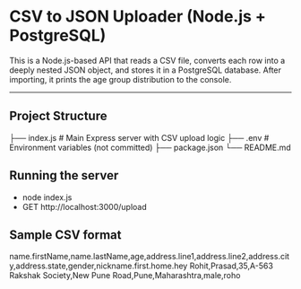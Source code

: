 # CSV to JSON Uploader (Node.js + PostgreSQL)

This is a Node.js-based API that reads a CSV file, converts each row into a deeply nested JSON object, and stores it in a PostgreSQL database. After importing, it prints the age group distribution to the console.

---

## Project Structure

├── index.js # Main Express server with CSV upload logic
├── .env # Environment variables (not committed)
├── package.json
└── README.md


## Running the server

- node index.js
- GET http://localhost:3000/upload


## Sample CSV format

name.firstName,name.lastName,age,address.line1,address.line2,address.city,address.state,gender,nickname.first.home.hey
Rohit,Prasad,35,A-563 Rakshak Society,New Pune Road,Pune,Maharashtra,male,roho
